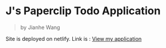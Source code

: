 # J's Paperclip Todo Application

> by Jianhe Wang
 
Site is deployed on netlify. Link is : [View my application](https://j-paperclip-todo-app.netlify.app/)


 
 

 


 
